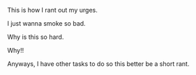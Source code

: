 This is how I rant out my urges.

I just wanna smoke so bad.

Why is this so hard.

Why!!

Anyways, I have other tasks to do so this better be a short rant.

